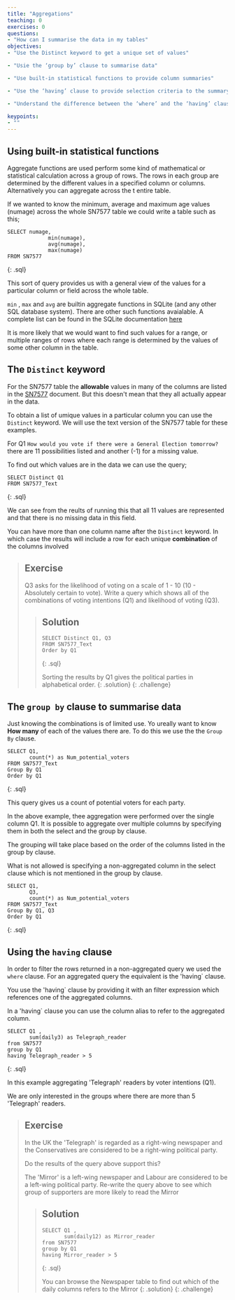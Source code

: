 ```yaml
---
title: "Aggregations"
teaching: 0
exercises: 0
questions:
- "How can I summarise the data in my tables"
objectives:
- "Use the Distinct keyword to get a unique set of values"

- "Usie the ‘group by’ clause to summarise data"

- "Use built-in statistical functions to provide column summaries"

- "Use the ‘having’ clause to provide selection criteria to the summary values"

- "Understand the difference between the ‘where’ and the ‘having’ clauses"

keypoints:
- ""
---
```


## Using built-in statistical functions

Aggregate functions are used perform some kind of mathematical or statistical calculation across a group of rows. The rows in each group are determined by the different values in a specified column or columns.  Alternatively you can aggregate across the t
entire table.

If we wanted to know the minimum, average and maximum age values (numage) across the whole SN7577 table we could write a table such as this;

~~~ 
SELECT numage,
             min(numage),
             avg(numage),
             max(numage)
FROM SN7577
~~~ 
{: .sql}

This sort of query provides us with a general view of the values for a particular column or field across the whole table.
  
`min` , `max` and `avg` are builtin aggregate functions in SQLite (and any other SQL database system). There are other such functions avaialable. A complete list can be found in the SQLite documentation [here](https://sqlite.org/lang_aggfunc.html)  
   
It is more likely that we would want to find such values for a range, or multiple ranges of rows where each range is determined by the values of some other column in the table.


## The `Distinct` keyword 

For the SN7577 table the **allowable** values in many of the columns are listed in the  [SN7577](../xxx/audit_of_political_engagement_11_ukda_data_dictionary.rtf) document. But this doesn't mean that they all actually appear in the data.

To obtain a list of umique values in a particular column you can use the `Distinct` keyword. We will use the text version of the SN7577 table for these examples. 

For Q1 `How would you vote if there were a General Election tomorrow?` there are 11 possibilities listed and another (-1) for a missing value. 

To find out which values are in the data we can use the query;

~~~ 
SELECT Distinct Q1
FROM SN7577_Text
~~~ 
{: .sql}

We can see from the reults of running this that all 11 values are represented and that there is no missing data in this field.

You can have more than one column name after the `Distinct` keyword. In which case the results will include a row for each unique **combination** of the columns involved

> ## Exercise
>
> Q3 asks for the likelihood of voting on a scale of 1 - 10 (10 - Absolutely certain to vote).
> Write a query which shows all of the combinations of voting intentions (Q1) and likelihood of voting (Q3).
> 
> > ## Solution
> > 
> > ~~~
> > SELECT Distinct Q1, Q3
> > FROM SN7577_Text
> > Order by Q1
> > 
> > ~~~
> > {: .sql}
> >
> > Sorting the results by Q1 gives the political parties in alphabetical order.
> {: .solution}
{: .challenge}


## The `group by` clause to summarise data

Just knowing the combinations is of limited use. Yo ureally want to know **How many** of each of the values there are. 
To do this we use the the `Group By` clause.

~~~ 
SELECT Q1,
       count(*) as Num_potential_voters
FROM SN7577_Text
Group By Q1
Order by Q1
~~~ 
{: .sql}

This query gives us a count of potential voters for each party.

In the above example, thee aggregation were performed over the single column Q1. It is possible to aggregate over multiple columns by specifying them in both the select and the group by clause. 

The grouping will take place based on the order of the columns listed in the group by clause. 

What is not allowed is specifying a non-aggregated column in the select clause which is not mentioned in the group by clause.

~~~ 
SELECT Q1, 
       Q3,
       count(*) as Num_potential_voters
FROM SN7577_Text
Group By Q1, Q3
Order by Q1
~~~ 
{: .sql}


## Using the `having` clause 

In order to filter the rows returned in a non-aggregated query we used the `where` clause. For an aggregated query the equivalent is the 'having` clause.

You use the 'having` clause by providing it with an filter expression which references one of the aggregated columns. 

In a 'having` clause you can use the column alias to refer to the aggregated column.


~~~ 
SELECT Q1 ,
       sum(daily3) as Telegraph_reader
from SN7577 
group by Q1
having Telegraph_reader > 5
~~~ 
{: .sql}

In this example aggregating 'Telegraph' readers by voter intentions (Q1).

We are only interested in the groups where there are more than 5 'Telegraph' readers.

> ## Exercise
>
> In the UK the 'Telegraph' is regarded as a right-wing newspaper and the Conservatives are considered to be a right-wing political party.
> 
> Do the results of the query above support this?
>
> The 'Mirror' is a left-wing newspaper and Labour are considered to be a left-wing political party. 
> Re-write the query above to see which group of supporters are more likely to read the Mirror 
> 
> > ## Solution
> > 
> > ~~~
> > SELECT Q1 ,
> >        sum(daily12) as Mirror_reader
> > from SN7577 
> > group by Q1
> > having Mirror_reader > 5
> > 
> > ~~~
> > {: .sql}
> >
> > You can browse the Newspaper table to find out which of the daily columns refers to the Mirror
> {: .solution}
{: .challenge}

 
